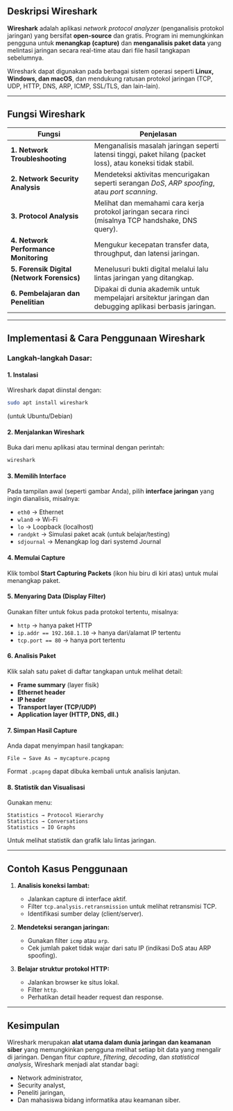 ## **Deskripsi Wireshark**

**Wireshark** adalah aplikasi *network protocol analyzer* (penganalisis protokol jaringan) yang bersifat **open-source** dan gratis. Program ini memungkinkan pengguna untuk **menangkap (capture)** dan **menganalisis paket data** yang melintasi jaringan secara real-time atau dari file hasil tangkapan sebelumnya.

Wireshark dapat digunakan pada berbagai sistem operasi seperti **Linux, Windows, dan macOS**, dan mendukung ratusan protokol jaringan (TCP, UDP, HTTP, DNS, ARP, ICMP, SSL/TLS, dan lain-lain).

---

## **Fungsi Wireshark**

| Fungsi                                      | Penjelasan                                                                                                   |
| ------------------------------------------- | ------------------------------------------------------------------------------------------------------------ |
| **1. Network Troubleshooting**              | Menganalisis masalah jaringan seperti latensi tinggi, paket hilang (packet loss), atau koneksi tidak stabil. |
| **2. Network Security Analysis**            | Mendeteksi aktivitas mencurigakan seperti serangan *DoS*, *ARP spoofing*, atau *port scanning*.              |
| **3. Protocol Analysis**                    | Melihat dan memahami cara kerja protokol jaringan secara rinci (misalnya TCP handshake, DNS query).          |
| **4. Network Performance Monitoring**       | Mengukur kecepatan transfer data, throughput, dan latensi jaringan.                                          |
| **5. Forensik Digital (Network Forensics)** | Menelusuri bukti digital melalui lalu lintas jaringan yang ditangkap.                                        |
| **6. Pembelajaran dan Penelitian**          | Dipakai di dunia akademik untuk mempelajari arsitektur jaringan dan debugging aplikasi berbasis jaringan.    |

---

## **Implementasi & Cara Penggunaan Wireshark**

### **Langkah-langkah Dasar:**

#### **1. Instalasi**

Wireshark dapat diinstal dengan:

```bash
sudo apt install wireshark
```

(untuk Ubuntu/Debian)

#### **2. Menjalankan Wireshark**

Buka dari menu aplikasi atau terminal dengan perintah:

```bash
wireshark
```

#### **3. Memilih Interface**

Pada tampilan awal (seperti gambar Anda), pilih **interface jaringan** yang ingin dianalisis, misalnya:

* `eth0` → Ethernet
* `wlan0` → Wi-Fi
* `lo` → Loopback (localhost)
* `randpkt` → Simulasi paket acak (untuk belajar/testing)
* `sdjournal` → Menangkap log dari systemd Journal

#### **4. Memulai Capture**

Klik tombol **Start Capturing Packets** (ikon hiu biru di kiri atas) untuk mulai menangkap paket.

#### **5. Menyaring Data (Display Filter)**

Gunakan filter untuk fokus pada protokol tertentu, misalnya:

* `http` → hanya paket HTTP
* `ip.addr == 192.168.1.10` → hanya dari/alamat IP tertentu
* `tcp.port == 80` → hanya port tertentu

#### **6. Analisis Paket**

Klik salah satu paket di daftar tangkapan untuk melihat detail:

* **Frame summary** (layer fisik)
* **Ethernet header**
* **IP header**
* **Transport layer (TCP/UDP)**
* **Application layer (HTTP, DNS, dll.)**

#### **7. Simpan Hasil Capture**

Anda dapat menyimpan hasil tangkapan:

```
File → Save As → mycapture.pcapng
```

Format `.pcapng` dapat dibuka kembali untuk analisis lanjutan.

#### **8. Statistik dan Visualisasi**

Gunakan menu:

```
Statistics → Protocol Hierarchy
Statistics → Conversations
Statistics → IO Graphs
```

Untuk melihat statistik dan grafik lalu lintas jaringan.

---

## **Contoh Kasus Penggunaan**

1. **Analisis koneksi lambat:**

   * Jalankan capture di interface aktif.
   * Filter `tcp.analysis.retransmission` untuk melihat retransmisi TCP.
   * Identifikasi sumber delay (client/server).

2. **Mendeteksi serangan jaringan:**

   * Gunakan filter `icmp` atau `arp`.
   * Cek jumlah paket tidak wajar dari satu IP (indikasi DoS atau ARP spoofing).

3. **Belajar struktur protokol HTTP:**

   * Jalankan browser ke situs lokal.
   * Filter `http`.
   * Perhatikan detail header request dan response.

---

## **Kesimpulan**

Wireshark merupakan **alat utama dalam dunia jaringan dan keamanan siber** yang memungkinkan pengguna melihat setiap bit data yang mengalir di jaringan. Dengan fitur *capture*, *filtering*, *decoding*, dan *statistical analysis*, Wireshark menjadi alat standar bagi:

* Network administrator,
* Security analyst,
* Peneliti jaringan,
* Dan mahasiswa bidang informatika atau keamanan siber.

